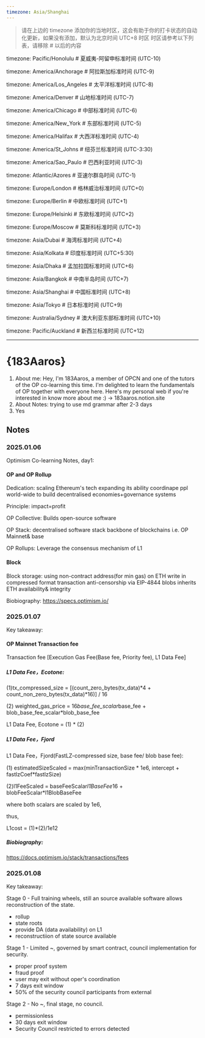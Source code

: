 ```yaml
---
timezone: Asia/Shanghai
---
```


> 请在上边的 timezone 添加你的当地时区，这会有助于你的打卡状态的自动化更新，如果没有添加，默认为北京时间 UTC+8 时区
> 时区请参考以下列表，请移除 # 以后的内容

timezone: Pacific/Honolulu # 夏威夷-阿留申标准时间 (UTC-10)

timezone: America/Anchorage # 阿拉斯加标准时间 (UTC-9)

timezone: America/Los_Angeles # 太平洋标准时间 (UTC-8)

timezone: America/Denver # 山地标准时间 (UTC-7)

timezone: America/Chicago # 中部标准时间 (UTC-6)

timezone: America/New_York # 东部标准时间 (UTC-5)

timezone: America/Halifax # 大西洋标准时间 (UTC-4)

timezone: America/St_Johns # 纽芬兰标准时间 (UTC-3:30)

timezone: America/Sao_Paulo # 巴西利亚时间 (UTC-3)

timezone: Atlantic/Azores # 亚速尔群岛时间 (UTC-1)

timezone: Europe/London # 格林威治标准时间 (UTC+0)

timezone: Europe/Berlin # 中欧标准时间 (UTC+1)

timezone: Europe/Helsinki # 东欧标准时间 (UTC+2)

timezone: Europe/Moscow # 莫斯科标准时间 (UTC+3)

timezone: Asia/Dubai # 海湾标准时间 (UTC+4)

timezone: Asia/Kolkata # 印度标准时间 (UTC+5:30)

timezone: Asia/Dhaka # 孟加拉国标准时间 (UTC+6)

timezone: Asia/Bangkok # 中南半岛时间 (UTC+7)

timezone: Asia/Shanghai # 中国标准时间 (UTC+8)

timezone: Asia/Tokyo # 日本标准时间 (UTC+9)

timezone: Australia/Sydney # 澳大利亚东部标准时间 (UTC+10)

timezone: Pacific/Auckland # 新西兰标准时间 (UTC+12)

---

# {183Aaros}

1.  About me: Hey, I'm 183Aaros, a member of OPCN and one of the tutors of the OP co-learning this time. I'm delighted to learn the fundamentals of OP together with everyone here. Here's my personal web if you're interested in know more about me :) -> 183aaros.notion.site
2. About Notes: trying to use md grammar after 2-3 days 
3. Yes

## Notes

<!-- Content_START -->

### 2025.01.06

Optimism Co-learning Notes, day1: 

#### OP and OP Rollup

Dedication:
scaling Ethereum's tech
expanding its ability
coordinape ppl world-wide to build decentralised economies+governance systems

Principle:
impact=profit

OP Collective:
Builds open-source software

OP Stack:
decentralised software stack
backbone of blockchains i.e. OP Mainnet& base

OP Rollups:
Leverage the consensus mechanism of L1

#### Block

Block storage:
using non-contract address(for min gas) on ETH
write in compressed format
transaction anti-censorship via EIP-4844 blobs
inherits ETH availability& integrity

Biobiography:
https://specs.optimism.io/

### 2025.01.07

Key takeaway:

#### OP Mainnet Transaction fee
Transaction fee [Execution Gas Fee(Base fee, Priority fee), L1 Data Fee]

##### L1 Data Fee，Ecotone:
(1)tx_compressed_size = [(count_zero_bytes(tx_data)*4 + count_non_zero_bytes(tx_data)*16)] / 16

(2)
weighted_gas_price = 16*base_fee_scalar*base_fee + blob_base_fee_scalar*blob_base_fee

L1 Data Fee, Ecotone = (1) * (2)

##### L1 Data Fee，Fjord
L1 Data Fee，Fjord(FastLZ-compressed size, base fee/ blob base fee):

(1) estimatedSizeScaled = max(minTransactionSize * 1e6, intercept + fastlzCoef*fastlzSize)

(2)l1FeeScaled = baseFeeScalar*l1BaseFee*16 + blobFeeScalar*l1BlobBaseFee

where both scalars are scaled by 1e6,

thus,

L1cost = (1)*(2)/1e12

##### Biobiography:
https://docs.optimism.io/stack/transactions/fees

### 2025.01.08

Key takeaway:

Stage 0 - Full training wheels, still an source available software allows reconstruction of the state.

 - rollup
 - state roots
 - provide DA (data availability) on L1
 - reconstructiion of state source available

Stage 1 - Limited ~, governed by smart contract, council implementation for security.

- proper proof system
- fraud proof
- user may exit without oper's coordination
- 7 days exit window
- 50% of the security council participants from external

Stage 2 - No ~, final stage, no council.

- permissionless
- 30 days exit window
- Security Council restricted to errors detected

<!-- Content_END -->
